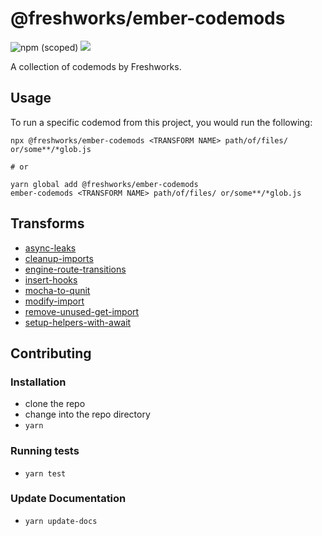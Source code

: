 # @freshworks/ember-codemods

![npm (scoped)](https://img.shields.io/npm/v/@freshworks/ember-codemods)
![](https://github.com/freshdesk/ember-freshdesk-codemods/workflows/Node%20CI/badge.svg)


A collection of codemods by Freshworks.

## Usage

To run a specific codemod from this project, you would run the following:

```
npx @freshworks/ember-codemods <TRANSFORM NAME> path/of/files/ or/some**/*glob.js

# or

yarn global add @freshworks/ember-codemods
ember-codemods <TRANSFORM NAME> path/of/files/ or/some**/*glob.js
```

## Transforms

<!--TRANSFORMS_START-->
* [async-leaks](transforms/async-leaks/README.md)
* [cleanup-imports](transforms/cleanup-imports/README.md)
* [engine-route-transitions](transforms/engine-route-transitions/README.md)
* [insert-hooks](transforms/insert-hooks/README.md)
* [mocha-to-qunit](transforms/mocha-to-qunit/README.md)
* [modify-import](transforms/modify-import/README.md)
* [remove-unused-get-import](transforms/remove-unused-get-import/README.md)
* [setup-helpers-with-await](transforms/setup-helpers-with-await/README.md)
<!--TRANSFORMS_END-->

## Contributing

### Installation

* clone the repo
* change into the repo directory
* `yarn`

### Running tests

* `yarn test`

### Update Documentation

* `yarn update-docs`
